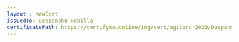 ```yaml
--- 
layout : newCert 
issuedTo: Deepanshu Rohilla 
certificatePath: https://certifyme.online/img/cert/agilencr2020/DeepanshuRohilla_610df.png
--- 
```

